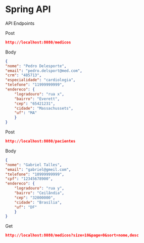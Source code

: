 # Spring API

API Endpoints

Post

```json
http://localhost:8080/medicos
```

Body

```json
{
"nome": "Pedro Delesporte",
"email": "pedro.delsport@med.com",
"crm": "485713",
"especialidade": "cardiologia",
"telefone": "11999999999",
"endereco": {
    "logradouro": "rua x",
    "bairro": "Everett",
    "cep": "65421231",
    "cidade": "Massachussets",
    "uf": "MA"
    }
}
```

Post

```json
http://localhost:8080/pacientes
```

Body

```json
{
"nome": "Gabriel Talles",
"email": "gabriel@gmeil.com",
"telefone": "10999999999",
"cpf": "12345678900",
"endereco": {
    "logradouro": "rua y",
    "bairro": "Ceilândia",
    "cep": "32000000",
    "cidade": "Brasília",
    "uf": "DF"
    }
}
```

Get

```json
http://localhost:8080/medicos?size=10&page=0&sort=nome,desc
```
